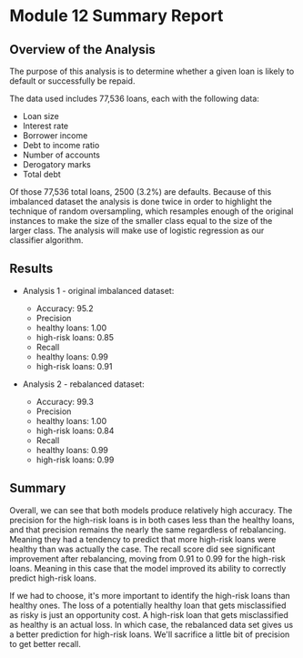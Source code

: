 # Module 12 Summary Report

## Overview of the Analysis

The purpose of this analysis is to determine whether a given loan is likely to default or successfully be repaid.  
  
The data used includes 77,536 loans, each with the following data:
  * Loan size  
  * Interest rate  
  * Borrower income  
  * Debt to income ratio  
  * Number of accounts  
  * Derogatory marks  
  * Total debt  
  
Of those 77,536 total loans, 2500 (3.2%) are defaults.  Because of this imbalanced dataset the analysis is done twice in order to highlight the technique of random oversampling, which resamples enough of the original instances to make the size of the smaller class equal to the size of the larger class. The analysis will make use of logistic regression as our classifier algorithm.  


## Results  
  
* Analysis 1 - original imbalanced dataset:  
  * Accuracy: 95.2   
  * Precision  
  *   healthy loans: 1.00  
  *   high-risk loans: 0.85  
  * Recall  
  *   healthy loans: 0.99  
  *   high-risk loans: 0.91  

* Analysis 2 - rebalanced dataset:
  * Accuracy: 99.3  
  * Precision  
  *   healthy loans: 1.00  
  *   high-risk loans: 0.84  
  * Recall  
  *   healthy loans: 0.99  
  *   high-risk loans: 0.99  

## Summary  
  
Overall, we can see that both models produce relatively high accuracy. The precision for the high-risk loans is in both cases less than the healthy loans, and that precision remains the nearly the same regardless of rebalancing. Meaning they had a tendency to predict that more high-risk loans were healthy than was actually the case. The recall score did see significant improvement after rebalancing, moving from 0.91 to 0.99 for the high-risk loans. Meaning in this case that the model improved its ability to correctly predict high-risk loans. 
  
If we had to choose, it's more important to identify the high-risk loans than healthy ones. The loss of a potentially healthy loan that gets misclassified as risky is just an opportunity cost. A high-risk loan that gets misclassified as healthy is an actual loss.  In which case, the rebalanced data set gives us a better prediction for high-risk loans. We'll sacrifice a little bit of precision to get better recall.
